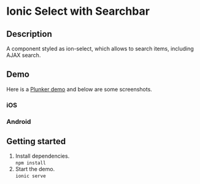 # Ionic Select with Searchbar

## Description
A component styled as ion-select, which allows to search items, including AJAX search.

## Demo
Here is a [Plunker demo](http://plnkr.co/edit/YzCBKS?p=preview) and below are some screenshots.

### iOS

### Android


## Getting started
1. Install dependencies.  
`npm install`  
2. Start the demo.  
`ionic serve`  

